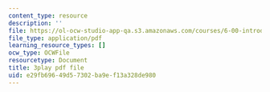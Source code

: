 ```yaml
---
content_type: resource
description: ''
file: https://ol-ocw-studio-app-qa.s3.amazonaws.com/courses/6-00-introduction-to-computer-science-and-programming-fall-2008/e29fb69649d57302ba9ef13a328de980_ewd7Lf2dr5Q.pdf
file_type: application/pdf
learning_resource_types: []
ocw_type: OCWFile
resourcetype: Document
title: 3play pdf file
uid: e29fb696-49d5-7302-ba9e-f13a328de980
---
```

